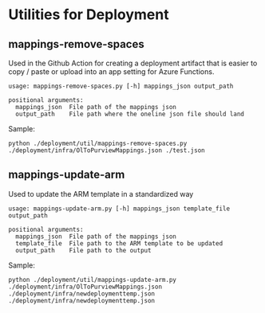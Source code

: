 # Utilities for Deployment

## mappings-remove-spaces

Used in the Github Action for creating a deployment artifact that is easier to copy / paste or upload into an app setting for Azure Functions.

```
usage: mappings-remove-spaces.py [-h] mappings_json output_path

positional arguments:
  mappings_json  File path of the mappings json
  output_path    File path where the oneline json file should land
```

Sample:
```
python ./deployment/util/mappings-remove-spaces.py ./deployment/infra/OlToPurviewMappings.json ./test.json
```

## mappings-update-arm

Used to update the ARM template in a standardized way

```
usage: mappings-update-arm.py [-h] mappings_json template_file output_path              

positional arguments:
  mappings_json  File path of the mappings json
  template_file  File path to the ARM template to be updated
  output_path    File path to the output
```

Sample:
```
python ./deployment/util/mappings-update-arm.py ./deployment/infra/OlToPurviewMappings.json ./deployment/infra/newdeploymenttemp.json ./deployment/infra/newdeploymenttemp.json
```
